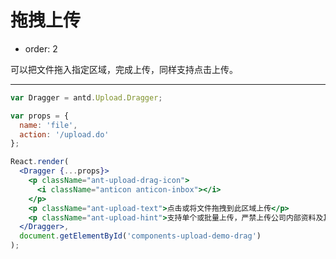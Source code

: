 # 拖拽上传

- order: 2

可以把文件拖入指定区域，完成上传，同样支持点击上传。

---

````jsx
var Dragger = antd.Upload.Dragger;

var props = {
  name: 'file',
  action: '/upload.do'
};

React.render(
  <Dragger {...props}>
    <p className="ant-upload-drag-icon">
      <i className="anticon anticon-inbox"></i>
    </p>
    <p className="ant-upload-text">点击或将文件拖拽到此区域上传</p>
    <p className="ant-upload-hint">支持单个或批量上传，严禁上传公司内部资料及其他违禁文件</p>
  </Dragger>,
  document.getElementById('components-upload-demo-drag')
);
````

<style>
#components-upload-demo-drag {
  height: 300px;
}
</style>
